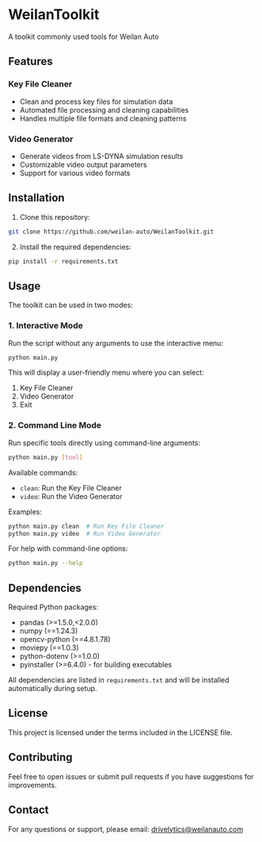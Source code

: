 # WeilanToolkit
A toolkit commonly used tools for Weilan Auto

## Features

### Key File Cleaner
- Clean and process key files for simulation data
- Automated file processing and cleaning capabilities
- Handles multiple file formats and cleaning patterns

### Video Generator
- Generate videos from LS-DYNA simulation results
- Customizable video output parameters
- Support for various video formats

## Installation

1. Clone this repository:
```bash
git clone https://github.com/weilan-auto/WeilanToolkit.git
```

2. Install the required dependencies:
```bash
pip install -r requirements.txt
```

## Usage

The toolkit can be used in two modes:

### 1. Interactive Mode
Run the script without any arguments to use the interactive menu:
```bash
python main.py
```

This will display a user-friendly menu where you can select:
1. Key File Cleaner
2. Video Generator
0. Exit

### 2. Command Line Mode
Run specific tools directly using command-line arguments:
```bash
python main.py [tool]
```

Available commands:
- `clean`: Run the Key File Cleaner
- `video`: Run the Video Generator

Examples:
```bash
python main.py clean  # Run Key File Cleaner
python main.py video  # Run Video Generator
```

For help with command-line options:
```bash
python main.py --help
```

## Dependencies

Required Python packages:
- pandas (>=1.5.0,<2.0.0)
- numpy (==1.24.3)
- opencv-python (==4.8.1.78)
- moviepy (==1.0.3)
- python-dotenv (>=1.0.0)
- pyinstaller (>=6.4.0) - for building executables

All dependencies are listed in `requirements.txt` and will be installed automatically during setup.

## License

This project is licensed under the terms included in the LICENSE file.

## Contributing

Feel free to open issues or submit pull requests if you have suggestions for improvements.

## Contact

For any questions or support, please email: drivelytics@weilanauto.com

